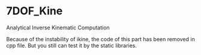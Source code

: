 # 7DOF_Kine
 
Analytical Inverse Kinematic Computation

Because of the instability of ikine, the code of this part has been removed in cpp file. But you still can test it by the static libraries.